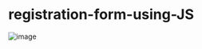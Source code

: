 # registration-form-using-JS

![image](https://github.com/user-attachments/assets/50ac9238-465b-484f-98fb-b7bd5bac3f38)
